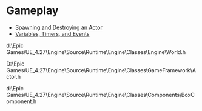 
# Gameplay

- [Spawning and Destroying an Actor](https://docs.unrealengine.com/4.27/en-US/ProgrammingAndScripting/SpawnAndDestroyActors/)
- [Variables, Timers, and Events](https://docs.unrealengine.com/4.27/en-US/ProgrammingAndScripting/ProgrammingWithCPP/CPPTutorials/VariablesTimersEvents/)

d:\Epic Games\UE_4.27\Engine\Source\Runtime\Engine\Classes\Engine\World.h

D:\Epic Games\UE_4.27\Engine\Source\Runtime\Engine\Classes\GameFramework\Actor.h

d:\Epic Games\UE_4.27\Engine\Source\Runtime\Engine\Classes\Components\BoxComponent.h